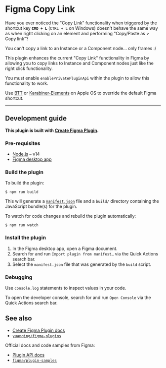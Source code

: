 # Figma Copy Link

Have you ever noticed the "Copy Link" functionality when triggered by the shortcut key **`CMD + L`** (`CTRL + L` on Windows) doesn't behave the same way as when right clicking on an element and performing "Copy/Paste as > Copy link"?

You can't copy a link to an Instance or a Component node... only frames :/

This plugin enhances the current "Copy Link" functionality in Figma by allowing you to copy links to Instance and Component nodes just like the right click functionality.

You must enable `enablePrivatePluginApi` within the plugin to allow this functionality to work.

Use [BTT](https://folivora.ai/) or [Karabiner-Elements](https://karabiner-elements.pqrs.org/) on Apple OS to override the default Figma shortcut.

---

## Development guide

**This plugin is built with [Create Figma Plugin](https://yuanqing.github.io/create-figma-plugin/).**

### Pre-requisites

- [Node.js](https://nodejs.org) – v14
- [Figma desktop app](https://figma.com/downloads/)

### Build the plugin

To build the plugin:

```
$ npm run build
```

This will generate a [`manifest.json`](https://figma.com/plugin-docs/manifest/) file and a `build/` directory containing the JavaScript bundle(s) for the plugin.

To watch for code changes and rebuild the plugin automatically:

```
$ npm run watch
```

### Install the plugin

1. In the Figma desktop app, open a Figma document.
2. Search for and run `Import plugin from manifest…` via the Quick Actions search bar.
3. Select the `manifest.json` file that was generated by the `build` script.

### Debugging

Use `console.log` statements to inspect values in your code.

To open the developer console, search for and run `Open Console` via the Quick Actions search bar.

## See also

- [Create Figma Plugin docs](https://yuanqing.github.io/create-figma-plugin/)
- [`yuanqing/figma-plugins`](https://github.com/yuanqing/figma-plugins#readme)

Official docs and code samples from Figma:

- [Plugin API docs](https://figma.com/plugin-docs/)
- [`figma/plugin-samples`](https://github.com/figma/plugin-samples#readme)
